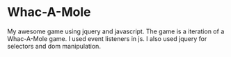 # Whac-A-Mole
My awesome game using jquery and javascript. The game is a iteration of a Whac-A-Mole game. I used event listeners in js. I also used jquery for selectors and dom manipulation. 